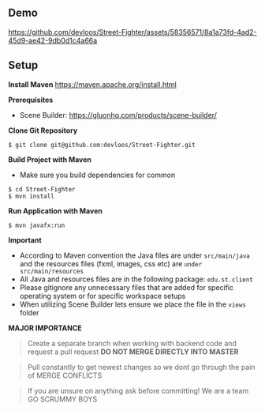## Demo

https://github.com/devloos/Street-Fighter/assets/58356571/8a1a73fd-4ad2-45d9-ae42-9db0d1c4a66a

## Setup

**Install Maven**
https://maven.apache.org/install.html

**Prerequisites**

- Scene Builder: https://gluonhq.com/products/scene-builder/

**Clone Git Repository**

```
$ git clone git@github.com:devloos/Street-Fighter.git
```

**Build Project with Maven**

- Make sure you build dependencies for common

```
$ cd Street-Fighter
$ mvn install
```

**Run Application with Maven**

```
$ mvn javafx:run
```

**Important**

- According to Maven convention the Java files are under `src/main/java` and the resources files (fxml, images, css etc) are `under src/main/resources`
- All Java and resources files are in the following package: `edu.st.client`
- Please gitignore any unnecessary files that are added for specific operating system or for specific workspace setups
- When utilizing Scene Builder lets ensure we place the file in the `views` folder

**MAJOR IMPORTANCE**

> Create a separate branch when working with backend code and request a pull request **DO NOT MERGE DIRECTLY INTO MASTER**

> Pull constantly to get newest changes so we dont go through the pain of MERGE CONFLICTS

> If you are unsure on anything ask before committing! We are a team GO SCRUMMY BOYS
